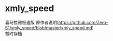 # xmly_speed
喜马拉雅极速版
原作者说明(https://github.com/Zero-S1/xmly_speed/blob/master/xmly_speed.md)      
暂时存档
